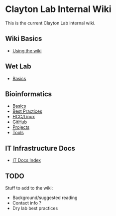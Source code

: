 # Clayton Lab Internal Wiki

This is the current Clayton Lab internal wiki.

## Wiki Basics

* [Using the wiki](usage/index.md)

## Wet Lab

* [Basics](wetlab/index.md)

## Bioinformatics

* [Basics](bioinformatics/basics.md) 
* [Best Practices](bioinformatics/best_practices.md)
* [HCC/Linux](bioinformatics/hcc/index.md)
* [GitHub](bioinformatics/github.md)
* [Projects](bioinformatics/projects.md)
* [Tools](bioinformatics/tools/index.md)

## IT Infrastructure Docs

* [IT Docs Index](it_docs/index.md)

## TODO

Stuff to add to the wiki:

* Background/suggested reading
* Contact info ?
* Dry lab best practices
